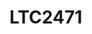 # LTC2471

```{devicetree} /wsshare/analog_work/vger/linux/Documentation/devicetree/bindings/iio/adc/adi,ltc2471.yaml
```